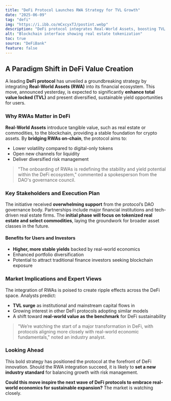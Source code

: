 ```yaml
---
title: "DeFi Protocol Launches RWA Strategy for TVL Growth"
date: "2025-06-09"
tag: "defi"
img: "https://i.ibb.co/mCxcyxTJ/postint.webp"
description: "DeFi protocol integrates Real-World Assets, boosting TVL and yield opportunities."
alt: "Blockchain interface showing real estate tokenization"
toc: true
source: "DeFiBank"
feature: false
---
```


## A Paradigm Shift in DeFi Value Creation

A leading **DeFi protocol** has unveiled a groundbreaking strategy by integrating **Real-World Assets (RWA)** into its financial ecosystem. This move, announced yesterday, is expected to significantly **enhance total value locked (TVL)** and present diversified, sustainable yield opportunities for users.

### Why RWAs Matter in DeFi

**Real-World Assets** introduce tangible value, such as real estate or commodities, to the blockchain, providing a stable foundation for crypto assets. By **bridging RWAs on-chain**, the protocol aims to:

- Lower volatility compared to digital-only tokens
- Open new channels for liquidity
- Deliver diversified risk management

> "The onboarding of RWAs is redefining the stability and yield potential within the DeFi ecosystem," commented a spokesperson from the DAO's governance council.

### Key Stakeholders and Execution Plan

The initiative received **overwhelming support** from the protocol’s DAO governance body. Partnerships include major financial institutions and tech-driven real estate firms. The **initial phase will focus on tokenized real estate and select commodities**, laying the groundwork for broader asset classes in the future.

#### Benefits for Users and Investors

- **Higher, more stable yields** backed by real-world economics
- Enhanced portfolio diversification
- Potential to attract traditional finance investors seeking blockchain exposure

### Market Implications and Expert Views

The integration of RWAs is poised to create ripple effects across the DeFi space. Analysts predict:

- **TVL surge** as institutional and mainstream capital flows in
- Growing interest in other DeFi protocols adopting similar models
- A shift toward **real-world value as the benchmark** for DeFi sustainability

> "We’re watching the start of a major transformation in DeFi, with protocols aligning more closely with real-world economic fundamentals," noted an industry analyst.

### Looking Ahead

This bold strategy has positioned the protocol at the forefront of DeFi innovation. Should the RWA integration succeed, it is likely to **set a new industry standard** for balancing growth with risk management.

**Could this move inspire the next wave of DeFi protocols to embrace real-world economics for sustainable expansion?** The market is watching closely.
